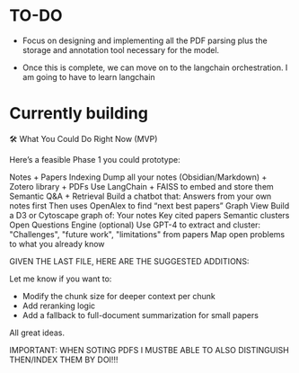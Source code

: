 # TO-DO

- Focus on designing and implementing all the PDF parsing plus the storage and annotation tool necessary for the model.

- Once this is complete, we can move on to the langchain orchestration. I am going to have to learn langchain

# Currently building


🛠️ What You Could Do Right Now (MVP)

Here’s a feasible Phase 1 you could prototype:

Notes + Papers Indexing
Dump all your notes (Obsidian/Markdown) + Zotero library + PDFs
Use LangChain + FAISS to embed and store them
Semantic Q&A + Retrieval
Build a chatbot that:
Answers from your own notes first
Then uses OpenAlex to find “next best papers”
Graph View
Build a D3 or Cytoscape graph of:
Your notes
Key cited papers
Semantic clusters
Open Questions Engine (optional)
Use GPT-4 to extract and cluster:
"Challenges", "future work", "limitations" from papers
Map open problems to what you already know



GIVEN THE LAST FILE, HERE ARE THE SUGGESTED ADDITIONS:

Let me know if you want to:

- Modify the chunk size for deeper context per chunk
- Add reranking logic
- Add a fallback to full-document summarization for small papers

All great ideas.


IMPORTANT: WHEN SOTING PDFS I MUSTBE ABLE TO ALSO DISTINGUISH THEN/INDEX THEM BY DOI!!!

